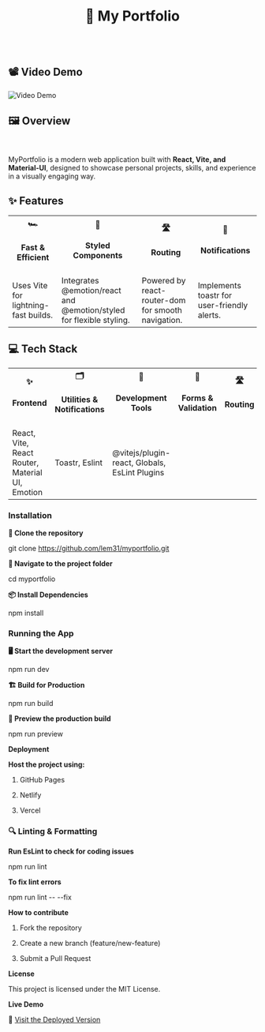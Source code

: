 <div align="center">
<h1><strong>💼 My Portfolio </strong></h1>
<br><br>
</div>


<h2> 📽  <strong>Video Demo </strong></h2>



<img src="https://i.ibb.co/hJfWZF3q/Portfolio-Vid-gif.gif" alt="Video Demo">




<h2> 🖼 <strong> Overview </strong> </h2> <br>

MyPortfolio is a modern web application built with **React, Vite, and Material-UI**, designed to showcase personal projects, skills, and experience in a visually engaging way.


<h2><strong>✨ Features</strong> </h2>

<table>
    <tr>
        <th><strong>🏎️ <h4>Fast & Efficient</h4></strong></th>
        <th><strong>🎨 <h4>Styled Components</h4></strong></th>
        <th><strong>🛣️ <h4>Routing</h4></strong></th>
        <th><strong>🔔 <h4>Notifications</h4></strong></th>
    </tr>
    <tr>
        <td>Uses Vite for lightning-fast builds. </td>
        <td>Integrates @emotion/react and @emotion/styled for flexible styling.</td>
        <td>Powered by react-router-dom for smooth navigation.</td>
        <td>Implements toastr for user-friendly alerts.</td>
    </tr>
</table>


<h2> <strong> 💻 Tech Stack </strong> </h2>

<table>
<tr>
<th align='center' > ✨<strong><h4>Frontend </h4> </strong>  </th>
<th align='center' > 🗂️ <strong><h4> Utilities & Notifications </h4> </strong> </th>
<th align='center' >  🎨 <strong><h4> Development Tools</h4></strong>  </th>
<th align='center' > 📝 <strong> <h4>Forms & Validation</h4> </strong>  </th>
<th align='center' > 🛣️ <strong> <h4>Routing</h4> </strong>  </th>
<th align='center' > 🛠️ <strong> <h4>Development Tools</h4></strong></th>
</tr>
<tr>
    <td>React, Vite, React Router, Material UI, Emotion</td>
    <td>Toastr, Eslint</td>
    <td>@vitejs/plugin-react, Globals, EsLint Plugins</td>

  </tr>
  </table>

<h3><strong>Installation</strong></h3>

**🚀 Clone the repository**

git clone https://github.com/lem31/myportfolio.git

**📁 Navigate to the project folder**

cd myportfolio

**📦 Install Dependencies**

npm install

<h3><strong>Running the App</strong></h3>

**🖥️ Start the development server**

npm run dev

**🏗️ Build for Production**

npm run build

**👀 Preview the production build**

npm run preview


**Deployment**

**Host the project using:**

1. GitHub Pages

2. Netlify

3. Vercel

<h3>🔍 Linting & Formatting</h3>

**Run EsLint to check for coding issues**

npm run lint

**To fix lint errors**

npm run lint -- --fix

**How to contribute**

1. Fork the repository

2. Create a new branch (feature/new-feature)

3. Submit a Pull Request

**License**

This project is licensed under the MIT License.

**Live Demo**

🚀 [Visit the Deployed Version](https://my-portfolio-rose-iota-33.vercel.app/)
